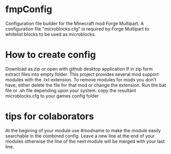 # fmpConfig
Configuration file builder for the Minecraft mod Forge Multipart.
A configuration file "microblocks.cfg" is required by Forge Multipart to whitelist blocks to be used as microblocks.

# How to create config
Download as zip or open with github desktop application
If in zip form extract files into empty folder.
This project provides several mod support modules with the .txt extension.
To remove modules for mods you don't have, either delete the file for that mod or change the extension.
Run the bat file or .sh file depending upon your system.
copy the resultant microblocks.cfg to your games config folder

# tips for colaborators
At the begining of your module use #modname to make the module easily searchable in the combined config.
Leave a new line at the end of your modules otherwise the line of the next module will be merged with your last line.
